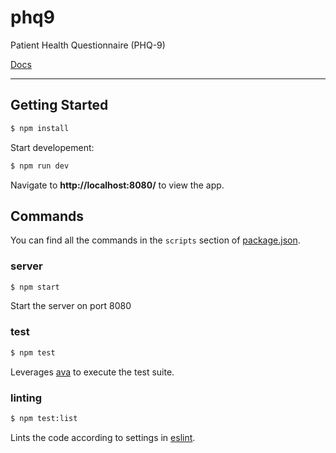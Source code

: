 # phq9
Patient Health Questionnaire (PHQ-9)

[Docs]()

---

## Getting Started

```sh
$ npm install
```

Start developement:

```sh
$ npm run dev
```

Navigate to **http://localhost:8080/** to view the app.

## Commands

You can find all the commands in the `scripts` section of [package.json](package.json).

### server

```sh
$ npm start
```
Start the server on port 8080


### test

```sh
$ npm test
```
Leverages [ava](https://github.com/sindresorhus/ava) to execute the test suite.


### linting

```sh
$ npm test:list
```

Lints the code according to settings in [eslint](https://github.com/crc442/phq9/blob/master/.eslintrc).

